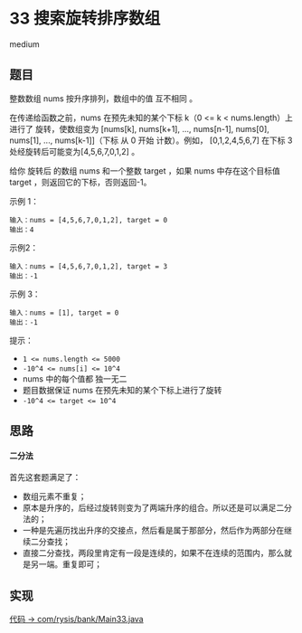 # 33 搜索旋转排序数组

medium

## 题目

整数数组 nums 按升序排列，数组中的值 互不相同 。

在传递给函数之前，nums 在预先未知的某个下标 k（0 <= k < nums.length）上进行了 旋转，使数组变为 [nums[k], nums[k+1], ..., nums[n-1], nums[0], nums[1], ..., nums[k-1]]（下标 从 0 开始 计数）。例如， [0,1,2,4,5,6,7] 在下标 3 处经旋转后可能变为[4,5,6,7,0,1,2] 。

给你 旋转后 的数组 nums 和一个整数 target ，如果 nums 中存在这个目标值 target ，则返回它的下标，否则返回-1。

示例 1：
```
输入：nums = [4,5,6,7,0,1,2], target = 0
输出：4
```
示例2：
```
输入：nums = [4,5,6,7,0,1,2], target = 3
输出：-1
```
示例 3：
```
输入：nums = [1], target = 0
输出：-1
```

提示：

- `1 <= nums.length <= 5000`
- `-10^4 <= nums[i] <= 10^4`
- nums 中的每个值都 独一无二
- 题目数据保证 nums 在预先未知的某个下标上进行了旋转
- `-10^4 <= target <= 10^4`

## 思路

#### 二分法

首先这套题满足了：
- 数组元素不重复；
- 原本是升序的，后经过旋转则变为了两端升序的组合。所以还是可以满足二分法的；
- 一种是先遍历找出升序的交接点，然后看是属于那部分，然后作为两部分在继续二分查找；
- 直接二分查找，两段里肯定有一段是连续的，如果不在连续的范围内，那么就是另一端。重复即可；

## 实现

[代码 -> com/rysis/bank/Main33.java](../../src/com/rysis/bank/Main33.java)